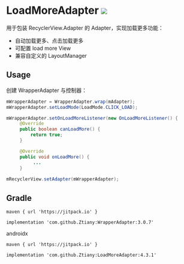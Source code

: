 # LoadMoreAdapter [![](https://jitpack.io/v/Ztiany/LoadMoreAdapter.svg)](https://jitpack.io/#Ztiany/LoadMoreAdapter)

用于包装 RecyclerView.Adapter 的 Adapter，实现加载更多功能：

- 自动加载更多、点击加载更多
- 可配置 load more View
- 兼容自定义的 LayoutManager
 
## Usage

创建 WrapperAdapter 与控制器：

```java
mWrapperAdapter = WrapperAdapter.wrap(mAdapter);
mWrapperAdapter.setLoadMode(LoadMode.CLICK_LOAD);

mWrapperAdapter.setOnLoadMoreListener(new OnLoadMoreListener() {
     @Override
     public boolean canLoadMore() {
         return true;
     }

     @Override
     public void onLoadMore() {
          ...
     }
     
mRecyclerView.setAdapter(mWrapperAdapter);
```

## Gradle

```
maven { url 'https://jitpack.io' }

implementation 'com.github.Ztiany:WrapperAdapter:3.0.7'
```

androidx

```
maven { url 'https://jitpack.io' }

implementation 'com.github.Ztiany:LoadMoreAdapter:4.3.1'
```
